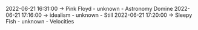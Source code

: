 2022-06-21 16:31:00 -> Pink Floyd - unknown - Astronomy Domine
2022-06-21 17:16:00 -> idealism - unknown - Still
2022-06-21 17:20:00 -> Sleepy Fish - unknown - Velocities

